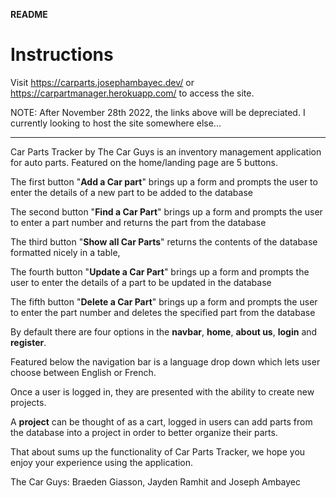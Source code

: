 **README**

# Instructions 

Visit https://carparts.josephambayec.dev/ or https://carpartmanager.herokuapp.com/ to access the site.

NOTE: After November 28th 2022, the links above will be depreciated. I currently looking to host the site somewhere else...
_______________________________

Car Parts Tracker by The Car Guys is an inventory management application for auto parts. Featured on the home/landing page are 5 buttons.

The first button "**Add a Car part**" brings up a form and prompts the user to enter the details of a new part to be added to the database

The second button "**Find a Car Part**" brings up a form and prompts the user to enter a part number and returns the part from the database

The third button "**Show all Car Parts**" returns the contents of the database formatted nicely in a table, 

The fourth button "**Update a Car Part**" brings up a form and prompts the user to enter the details of a part to be updated in the database

The fifth button "**Delete a Car Part**" brings up a form and prompts the user to enter the part number and deletes the specified part from the database

By default there are four options in the **navbar**, **home**, **about us**, **login** and **register**.

Featured below the navigation bar is a language drop down which lets user choose between English or French.

Once a user is logged in, they are presented with the ability to create new projects.

A **project** can be thought of as a cart, logged in users can add parts from the database into a project in order to better organize their parts.

That about sums up the functionality of Car Parts Tracker, we hope you enjoy your experience using the application.

The Car Guys: Braeden Giasson, Jayden Ramhit and Joseph Ambayec
